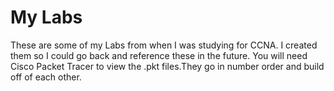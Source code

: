 # My Labs
These are some of my Labs from when I was studying for CCNA.
I created them so I could go back and reference these in the future.
You will need Cisco Packet Tracer to view the .pkt files.They go in
number order and build off of each other.  
